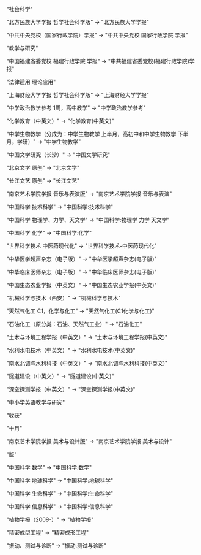 "社会科学"

"北方民族大学学报 哲学社会科学版" -> "北方民族大学学报"

"中共中央党校（国家行政学院）学报" -> "中共中央党校 国家行政学院 学报"

"教学与研究"

"中国福建省委党校 福建行政学院 学报" -> "中共福建省委党校(福建行政学院)学报"

"法律适用 理论应用"

"上海财经大学学报 哲学社会科学版" -> "上海财经大学学报"

"中学政治教学参考 1周，高中教学" -> "中学政治教学参考"

"化学教育（中英文）" -> "化学教育(中英文)"

"中学生物教学（分成为：中学生物教学 上半月，高初中和中学生物教学 下半月，学研）" -> "中学生物教学"

"中国文学研究（长沙）" -> "中国文学研究"

"北京文学 原创" -> "北京文学"

"长江文艺 原创" -> "长江文艺"

"南京艺术学院学报 音乐与表演版" -> "南京艺术学院学报 音乐与表演"

"中国科学 技术科学" -> "中国科学:技术科学"

"中国科学 物理学、力学、天文学" -> "中国科学:物理学 力学 天文学"

"中国科学 化学" -> "中国科学:化学"

"世界科学技术 中医药现代化" -> "世界科学技术-中医药现代化"

"中华医学超声杂志（电子版）" -> "中华医学超声杂志(电子版)"

"中华临床医师杂志（电子版）" -> "中华临床医师杂志(电子版)"

"中国生态农业学报（中英文）" -> "中国生态农业学报(中英文)"

"机械科学与技术（西安）" -> "机械科学与技术"

"天然气化工 C1，化学与化工" -> "天然气化工(C1化学与化工)"

"石油化工（原分类：石油、天然气工业）" -> "石油化工"

"土木与环境工程学报（中英文）" -> "土木与环境工程学报(中英文)"

"水利水电技术（中英文）" -> "水利水电技术(中英文)"

"南水北调与水利科技（中英文）" -> "南水北调与水利科技(中英文)"

"隧道建设（中英文）" -> "隧道建设(中英文)"

"深空探测学报（中英文）" -> "深空探测学报(中英文)"

"中小学英语教学与研究"

"收获"

"十月"

"南京艺术学院学报 美术与设计版" -> "南京艺术学院学报 美术与设计"

"版"

"中国科学 数学" -> "中国科学:数学"

"中国科学 地球科学" -> "中国科学:地球科学"

"中国科学 生命科学" -> "中国科学:生命科学"

"中国科学 信息科学" -> "中国科学:信息科学"

"植物学报（2009-）" -> "植物学报"

"精密成型工程" -> "精密成形工程"

"振动、测试与诊断" -> "振动.测试与诊断" 
